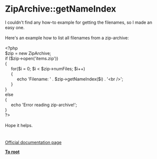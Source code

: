 # ZipArchive::getNameIndex




<div class="phpcode"><span class="html">
I couldn&apos;t find any how-to example for getting the filenames, so I made an easy one.
<br>
<br>Here&apos;s an example how to list all filenames from a zip-archive:
<br>
<br><span class="default">&lt;?php
<br>$zip </span><span class="keyword">= new </span><span class="default">ZipArchive</span><span class="keyword">;
<br>if (</span><span class="default">$zip</span><span class="keyword">-&gt;</span><span class="default">open</span><span class="keyword">(</span><span class="string">&apos;items.zip&apos;</span><span class="keyword">))
<br>{
<br>&#xA0; &#xA0;&#xA0; for(</span><span class="default">$i </span><span class="keyword">= </span><span class="default">0</span><span class="keyword">; </span><span class="default">$i </span><span class="keyword">&lt; </span><span class="default">$zip</span><span class="keyword">-&gt;</span><span class="default">numFiles</span><span class="keyword">; </span><span class="default">$i</span><span class="keyword">++)
<br>&#xA0; &#xA0;&#xA0; {&#xA0;&#xA0; 
<br>&#xA0; &#xA0; &#xA0; &#xA0; &#xA0; echo </span><span class="string">&apos;Filename: &apos; </span><span class="keyword">. </span><span class="default">$zip</span><span class="keyword">-&gt;</span><span class="default">getNameIndex</span><span class="keyword">(</span><span class="default">$i</span><span class="keyword">) . </span><span class="string">&apos;&lt;br /&gt;&apos;</span><span class="keyword">;
<br>&#xA0; &#xA0;&#xA0; }
<br>}
<br>else
<br>{
<br>&#xA0; &#xA0;&#xA0; echo </span><span class="string">&apos;Error reading zip-archive!&apos;</span><span class="keyword">;
<br>}
<br></span><span class="default">?&gt;
<br></span>
<br>Hope it helps.</span>
</div>
  

#

[Official documentation page](https://www.php.net/manual/en/ziparchive.getnameindex.php)

**[To root](/README.md)**